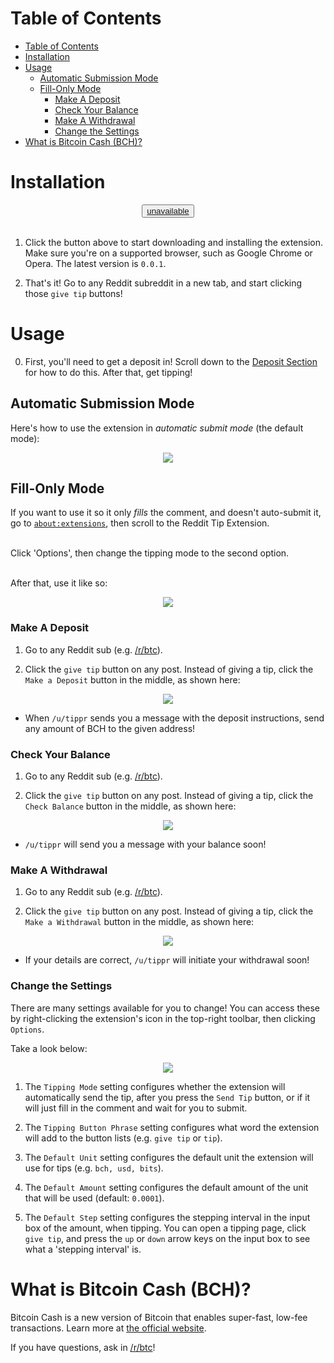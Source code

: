 # Table of Contents
<!-- TOC -->

- [Table of Contents](#table-of-contents)
- [Installation](#installation)
- [Usage](#usage)
    - [Automatic Submission Mode](#automatic-submission-mode)
    - [Fill-Only Mode](#fill-only-mode)
        - [Make A Deposit](#make-a-deposit)
        - [Check Your Balance](#check-your-balance)
        - [Make A Withdrawal](#make-a-withdrawal)
        - [Change the Settings](#change-the-settings)
- [What is Bitcoin Cash (BCH)?](#what-is-bitcoin-cash-bch)

<!-- /TOC -->

# Installation
<center>
<div class="install-div" id="install-div">
<button onclick="startInstall" class="install-btn" id="install-btn">
    <a href="">unavailable</a>
</button>
</div><br/>
</center>


1. <span id="installation-first-sentence">Click the button above to start downloading and installing the extension. Make sure you're on a supported browser, such as Google Chrome or Opera.</span> The latest version is <code data-latest-version="0.0.1" id="latest-version">0.0.1</code>.<br/>

2. That's it! Go to any Reddit subreddit in a new tab, and start clicking those `give tip` buttons!

# Usage 
0. First, you'll need to get a deposit in! Scroll down to the [Deposit Section](#make-a-deposit) for how to do this. After that, get tipping! <br/>

## Automatic Submission Mode
Here's how to use the extension in <em>automatic submit mode</em> (the default mode):
<center><img src="https://mooncryption.github.io/reddit-tip-extension/marketing/gif-1a.gif"/></center>

## Fill-Only Mode
If you want to use it so it only _fills_ the comment, and doesn't auto-submit it, go to <a href="about:extensions"><code>about:extensions</code></a>, then scroll to the Reddit Tip Extension. 

<br/>Click 'Options', then change the tipping mode to the second option.

<br/>After that, use it like so:
<center><img src="https://mooncryption.github.io/reddit-tip-extension/marketing/gif-1b.gif"/></center>

### Make A Deposit
1. Go to any Reddit sub (e.g. [/r/btc](https://reddit.com/r/btc)).

2. Click the `give tip` button on any post. Instead of giving a tip, click the `Make a Deposit` button in the middle, as shown here:
<center><img src="https://mooncryption.github.io/reddit-tip-extension/marketing/deposit.gif"/></center>

* When `/u/tippr` sends you a message with the deposit instructions, send any amount of BCH to the given address!

### Check Your Balance
1. Go to any Reddit sub (e.g. [/r/btc](https://reddit.com/r/btc)).

2. Click the `give tip` button on any post. Instead of giving a tip, click the `Check Balance` button in the middle, as shown here:
<center><img src="https://mooncryption.github.io/reddit-tip-extension/marketing/balance.gif"/></center>

* `/u/tippr` will send you a message with your balance soon!

### Make A Withdrawal
1. Go to any Reddit sub (e.g. [/r/btc](https://reddit.com/r/btc)).

2. Click the `give tip` button on any post. Instead of giving a tip, click the `Make a Withdrawal` button in the middle, as shown here:
<center><img src="https://mooncryption.github.io/reddit-tip-extension/marketing/withdraw.gif"/></center>

* If your details are correct, `/u/tippr` will initiate your withdrawal soon!

### Change the Settings
There are many settings available for you to change! You can access these by right-clicking the extension's icon in the top-right toolbar, then clicking `Options`.<br/>

Take a look below:
<center><img src="https://mooncryption.github.io/reddit-tip-extension/marketing/settings.jpg"/></center>

1. The `Tipping Mode` setting configures whether the extension will automatically send the tip, after you press the `Send Tip` button, or if it will just fill in the comment and wait for you to submit.

2. The `Tipping Button Phrase` setting configures what word the extension will add to the button lists (e.g. `give tip` or `tip`).

3. The `Default Unit` setting configures the default unit the extension will use for tips (e.g. `bch, usd, bits`).

4. The `Default Amount` setting configures the default amount of the unit that will be used (default: `0.0001`).

5. The `Default Step` setting configures the stepping interval in the input box of the amount, when tipping. You can open a tipping page, click `give tip`, and press the `up` or `down` arrow keys on the input box to see what a 'stepping interval' is. 

# What is Bitcoin Cash (BCH)?
Bitcoin Cash is a new version of Bitcoin that enables super-fast, low-fee transactions. Learn more at [the official website](http://bitcoincash.org).

If you have questions, ask in [/r/btc](https://reddit.com/r/btc)!